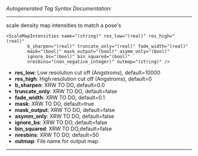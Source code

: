 _Autogenerated Tag Syntax Documentation:_

---
scale density map intensities to match a pose's

```
<ScaleMapIntensities name="(string)" res_low="(real)" res_high="(real)"
        b_sharpen="(real)" truncate_only="(real)" fade_width="(real)"
        mask="(bool)" mask_output="(bool)" asymm_only="(bool)"
        ignore_bs="(bool)" bin_squared="(bool)"
        nresbins="(non_negative_integer)" outmap="(string)" />
```

-   **res_low**: Low resolution cut off (Angstroms), default=10000
-   **res_high**: High resolution cut off (Angstroms), default=0
-   **b_sharpen**: XRW TO DO, default=0.0
-   **truncate_only**: XRW TO DO, default=false
-   **fade_width**: XRW TO DO, default=0.1
-   **mask**: XRW TO DO, default=true
-   **mask_output**: XRW TO DO, default=false
-   **asymm_only**: XRW TO DO, default=false
-   **ignore_bs**: XRW TO DO, default=false
-   **bin_squared**: XRW TO DO,default=false
-   **nresbins**: XRW TO DO, default=50
-   **outmap**: File name for output map.

---
